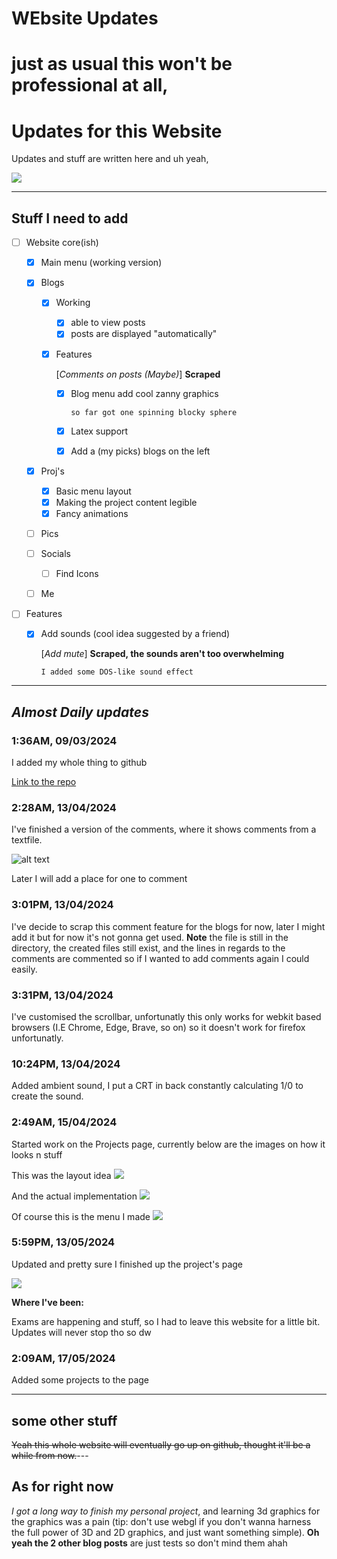 # WEbsite Updates

# just as usual this won't be professional at all,

# Updates for this Website

Updates and stuff are written here and uh yeah,

![](https://raw.githubusercontent.com/firecroc635/Personal-Website/main/Pages/Blog/Blog%20posts/Converted%20html%20file/assets/Tom_Lea_-_2000_Yard_Stare-1701822450.jpg)

---

## Stuff I need to add

- [ ] Website core(ish)

  - [X] Main menu (working version)
  - [X] Blogs

    - [X] Working

      - [X] able to view posts
      - [X] posts are displayed "automatically"
    - [X] Features

      [*Comments on posts (Maybe)*] **Scraped**

      - [X] Blog  menu add cool zanny graphics

        ```
        so far got one spinning blocky sphere
        ```
      - [X] Latex support
      - [X] Add a (my picks) blogs on the left
  - [X] Proj's

    - [X] Basic menu layout
    - [X] Making the project content legible
    - [X] Fancy animations
  - [ ] Pics
  - [ ] Socials

    - [ ] Find Icons
  - [ ] Me
- [ ] Features

  - [X] Add sounds (cool idea suggested by a friend)

    [*Add mute*] **Scraped, the sounds aren't too overwhelming**

    ```
    I added some DOS-like sound effect
    ```

---

## ***Almost Daily updates***

### 1:36AM,  09/03/2024

I added my whole thing to github

[Link to the repo](https://github.com/firecroc635/Personal-Website)

### 2:28AM,  13/04/2024

I've finished a version of the comments, where it shows comments from a textfile.

![alt text](https://github.com/firecroc635/Personal-Website/blob/main/Pages/Blog/Blog%20posts/Converted%20html%20file/assets/Screenshot_20240313_022911.png?raw=true)

Later I will add a place for one to comment

### 3:01PM,  13/04/2024

I've decide to scrap this comment feature for the blogs for now, later I might add it but for now it's not gonna get used. **Note** the file is still in the directory, the created files still exist, and the lines in regards to the comments are commented so if I wanted to add comments again I could easily.

### 3:31PM, 13/04/2024

I've customised the scrollbar, unfortunatly this only works for webkit based browsers (I.E Chrome, Edge, Brave, so on) so it doesn't work for firefox unfortunatly.

### 10:24PM, 13/04/2024

Added ambient sound, I put a CRT in back constantly calculating 1/0 to create the sound.

### 2:49AM, 15/04/2024

Started work on the Projects page, currently below are the images on how it looks n stuff

This was the layout idea
![](https://github.com/firecroc635/Personal-Website/blob/main/Photos/Project%20ideas.png?raw=true)

And the actual implementation
![](https://github.com/firecroc635/Personal-Website/blob/main/Photos/Screenshot%202024-03-15%20at%2002-42-58%20Coding%20Main.png?raw=true)

Of course this is the menu I made
![](https://github.com/firecroc635/Personal-Website/blob/main/Photos/Screenshot2024-03-15at02-54-03Projects.png?raw=true)

### 5:59PM, 13/05/2024

Updated and pretty sure I finished up the project's page

![](https://github.com/firecroc635/Personal-Website/blob/main/Photos/Screenshot%202024-05-13%20175937.png?raw=true)

**Where I've been:**

Exams are happening and stuff, so I had to leave this website for a little bit. Updates will never stop tho so dw

### 2:09AM, 17/05/2024

Added some projects to the page


---

## some other stuff

~~Yeah this whole website will eventually go up on github, thought it'll be a while from now.~~---

## As for right now

*I got a long way to finish my personal project*, and learning 3d graphics for the graphics was a pain (tip: don't use webgl if you don't wanna harness the full power of 3D and 2D graphics, and just want something simple). **Oh yeah the 2 other blog posts** are just tests so don't mind them ahah
